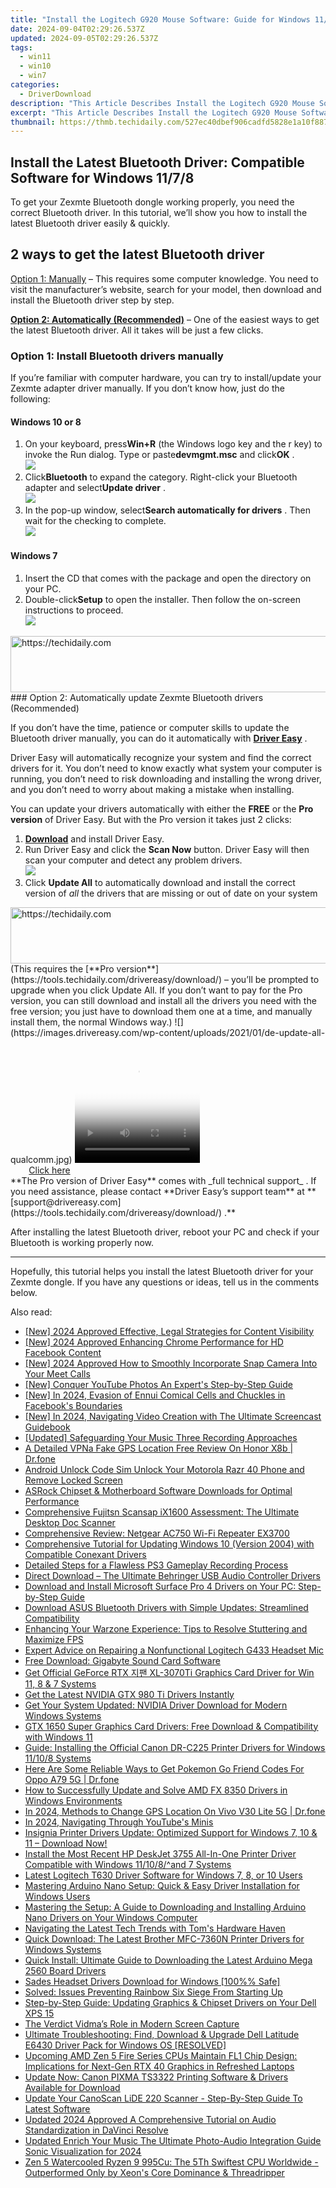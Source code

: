 ```yaml
---
title: "Install the Logitech G920 Mouse Software: Guide for Windows 11/10/8/7 Users"
date: 2024-09-04T02:29:26.537Z
updated: 2024-09-05T02:29:26.537Z
tags:
  - win11
  - win10
  - win7
categories:
  - DriverDownload
description: "This Article Describes Install the Logitech G920 Mouse Software: Guide for Windows 11/10/8/7 Users"
excerpt: "This Article Describes Install the Logitech G920 Mouse Software: Guide for Windows 11/10/8/7 Users"
thumbnail: https://thmb.techidaily.com/527ec40dbef906cadfd5828e1a10f887ec75fd463af4e51940397e62459c5f66.jpg
---
```


## Install the Latest Bluetooth Driver: Compatible Software for Windows 11/7/8

To get your Zexmte Bluetooth dongle working properly, you need the correct Bluetooth driver. In this tutorial, we’ll show you how to install the latest Bluetooth driver easily & quickly.

## 2 ways to get the latest Bluetooth driver

[Option 1: Manually](https://tools.techidaily.com/drivereasy/download/) – This requires some computer knowledge. You need to visit the manufacturer’s website, search for your model, then download and install the Bluetooth driver step by step.

**[Option 2: Automatically (Recommended)](https://www.drivereasy.com/knowledge/download-zexmte-bluetooth-adapter-driver-windows-10-8-7/#option2)**  – One of the easiest ways to get the latest Bluetooth driver. All it takes will be just a few clicks.

### Option 1: Install Bluetooth drivers manually

 If you’re familiar with computer hardware, you can try to install/update your Zexmte adapter driver manually. If you don’t know how, just do the following:

#### Windows 10 or 8

1. On your keyboard, press**Win+R** (the Windows logo key and the r key) to invoke the Run dialog. Type or paste**devmgmt.msc** and click**OK** .  
![](https://images.drivereasy.com/wp-content/uploads/2020/12/devmgmt-msc-ok.jpg)
2. Click**Bluetooth** to expand the category. Right-click your Bluetooth adapter and select**Update driver** .  
![](https://images.drivereasy.com/wp-content/uploads/2021/01/device-manager-bluetooth-update.jpg)
3. In the pop-up window, select**Search automatically for drivers** . Then wait for the checking to complete.  
![](https://images.drivereasy.com/wp-content/uploads/2021/01/ar3011-update-2.jpg)

#### Windows 7

1. Insert the CD that comes with the package and open the directory on your PC.
2. Double-click**Setup** to open the installer. Then follow the on-screen instructions to proceed.  
![](https://images.drivereasy.com/wp-content/uploads/2021/01/zexmte-windows-7.jpg)

<!-- affiliate ads begin -->
<a href="https://aligracehair.sjv.io/c/5597632/1972698/19272" target="_top" id="1972698">
  <img src="//a.impactradius-go.com/display-ad/19272-1972698" border="0" alt="https://techidaily.com" width="728" height="90"/>
</a>
<img height="0" width="0" src="https://aligracehair.sjv.io/i/5597632/1972698/19272" style="position:absolute;visibility:hidden;" border="0" />
<!-- affiliate ads end -->
### Option 2: Automatically update Zexmte Bluetooth drivers (Recommended)

 If you don’t have the time, patience or computer skills to update the Bluetooth driver manually, you can do it automatically with **[Driver Easy](https://tools.techidaily.com/drivereasy/download/)**  .

 Driver Easy will automatically recognize your system and find the correct drivers for it. You don’t need to know exactly what system your computer is running, you don’t need to risk downloading and installing the wrong driver, and you don’t need to worry about making a mistake when installing.

 You can update your drivers automatically with either the **FREE** or the **Pro version** of Driver Easy. But with the Pro version it takes just 2 clicks:

1. **[Download](https://tools.techidaily.com/drivereasy/download/)**  and install Driver Easy.
2. Run Driver Easy and click the **Scan Now** button. Driver Easy will then scan your computer and detect any problem drivers.  
![](https://images.drivereasy.com/wp-content/uploads/2020/08/Scan-now.jpg)
3. Click **Update All** to automatically download and install the correct version of _all_ the drivers that are missing or out of date on your system  
<!-- affiliate ads begin -->
<a href="https://appsumo.8odi.net/c/5597632/2075472/7443" target="_top" id="2075472">
  <img src="//a.impactradius-go.com/display-ad/7443-2075472" border="0" alt="https://techidaily.com" width="728" height="90"/>
</a>
<img height="0" width="0" src="https://appsumo.8odi.net/i/5597632/2075472/7443" style="position:absolute;visibility:hidden;" border="0" />
<!-- affiliate ads end -->
 (This requires the [**Pro version**](https://tools.techidaily.com/drivereasy/download/) – you’ll be prompted to upgrade when you click Update All. If you don’t want to pay for the Pro version, you can still download and install all the drivers you need with the free version; you just have to download them one at a time, and manually install them, the normal Windows way.)  
![](https://images.drivereasy.com/wp-content/uploads/2021/01/de-update-all-qualcomm.jpg)

<!-- affiliate ads begin -->
<span id="1328683">
					<video width="200" height="200" style="cursor:pointer"
           poster="//a.impactradius-go.com/display-clicktoplayimage/1328683.png"
           onclick="if(!this.playClicked){this.play();this.setAttribute('controls',true);this.playClicked=true;}">
	   <source src="//a.impactradius-go.com/display-ad/15852-1328683">
	   <img src="//a.impactradius-go.com/display-clicktoplayimage/1328683.png" style="border: none; height: 100%; width: 100%; object-fit: contain">
	</video>
	<div style="width:125px;text-align:center"><a href="javascript:window.open(decodeURIComponent('https%3A%2F%2Fthefitville.pxf.io%2Fc%2F5597632%2F1328683%2F15852'), '_blank');void(0);">Click here</a></div>
</span>
<img height="0" width="0" src="https://imp.pxf.io/i/5597632/1328683/15852" style="position:absolute;visibility:hidden;" border="0" />
<!-- affiliate ads end -->
**The Pro version of Driver Easy** comes with _full technical support_ . If you need assistance, please contact **Driver Easy’s support team** at **[support@drivereasy.com](https://tools.techidaily.com/drivereasy/download/) .**

 After installing the latest Bluetooth driver, reboot your PC and check if your Bluetooth is working properly now.

---

 Hopefully, this tutorial helps you install the latest Bluetooth driver for your Zexmte dongle. If you have any questions or ideas, tell us in the comments below.

<ins class="adsbygoogle"
     style="display:block"
     data-ad-format="autorelaxed"
     data-ad-client="ca-pub-7571918770474297"
     data-ad-slot="1223367746"></ins>



<ins class="adsbygoogle"
     style="display:block"
     data-ad-client="ca-pub-7571918770474297"
     data-ad-slot="8358498916"
     data-ad-format="auto"
     data-full-width-responsive="true"></ins>

<span class="atpl-alsoreadstyle">Also read:</span>
<div><ul>
<li><a href="https://facebook-video-footage.techidaily.com/new-2024-approved-effective-legal-strategies-for-content-visibility/"><u>[New] 2024 Approved  Effective, Legal Strategies for Content Visibility</u></a></li>
<li><a href="https://facebook-video-recording.techidaily.com/new-2024-approved-enhancing-chrome-performance-for-hd-facebook-content/"><u>[New] 2024 Approved  Enhancing Chrome Performance for HD Facebook Content</u></a></li>
<li><a href="https://screen-mirroring-recording.techidaily.com/new-2024-approved-how-to-smoothly-incorporate-snap-camera-into-your-meet-calls/"><u>[New] 2024 Approved  How to Smoothly Incorporate Snap Camera Into Your Meet Calls</u></a></li>
<li><a href="https://extra-hints.techidaily.com/new-conquer-youtube-photos-an-experts-step-by-step-guide/"><u>[New] Conquer YouTube Photos  An Expert's Step-by-Step Guide</u></a></li>
<li><a href="https://facebook-video-content.techidaily.com/new-in-2024-evasion-of-ennui-comical-cells-and-chuckles-in-facebooks-boundaries/"><u>[New] In 2024, Evasion of Ennui  Comical Cells and Chuckles in Facebook's Boundaries</u></a></li>
<li><a href="https://remote-screen-capture.techidaily.com/new-in-2024-navigating-video-creation-with-the-ultimate-screencast-guidebook/"><u>[New] In 2024, Navigating Video Creation with The Ultimate Screencast Guidebook</u></a></li>
<li><a href="https://screen-sharing-recording.techidaily.com/updated-safeguarding-your-music-three-recording-approaches/"><u>[Updated] Safeguarding Your Music  Three Recording Approaches</u></a></li>
<li><a href="https://location-fake.techidaily.com/a-detailed-vpna-fake-gps-location-free-review-on-honor-x8b-drfone-by-drfone-virtual-android/"><u>A Detailed VPNa Fake GPS Location Free Review On Honor X8b | Dr.fone</u></a></li>
<li><a href="https://sim-unlock.techidaily.com/android-unlock-code-sim-unlock-your-motorola-razr-40-phone-and-remove-locked-screen-by-drfone-android/"><u>Android Unlock Code Sim Unlock Your Motorola Razr 40 Phone and Remove Locked Screen</u></a></li>
<li><a href="https://hardware-help.techidaily.com/asrock-chipset-and-motherboard-software-downloads-for-optimal-performance/"><u>ASRock Chipset & Motherboard Software Downloads for Optimal Performance</u></a></li>
<li><a href="https://buynow-reviews.techidaily.com/comprehensive-fujitsn-scansap-ix1600-assessment-the-ultimate-desktop-doc-scanner/"><u>Comprehensive Fujitsn Scansap iX1600 Assessment: The Ultimate Desktop Doc Scanner</u></a></li>
<li><a href="https://buynow-marvelous.techidaily.com/comprehensive-review-netgear-ac750-wi-fi-repeater-ex3700/"><u>Comprehensive Review: Netgear AC750 Wi-Fi Repeater EX3700</u></a></li>
<li><a href="https://hardware-help.techidaily.com/comprehensive-tutorial-for-updating-windows-10-version-2004-with-compatible-conexant-drivers/"><u>Comprehensive Tutorial for Updating Windows 10 (Version 2004) with Compatible Conexant Drivers</u></a></li>
<li><a href="https://screen-video-capture.techidaily.com/detailed-steps-for-a-flawless-ps3-gameplay-recording-process/"><u>Detailed Steps for a Flawless PS3 Gameplay Recording Process</u></a></li>
<li><a href="https://hardware-help.techidaily.com/direct-download-the-ultimate-behringer-usb-audio-controller-drivers/"><u>Direct Download – The Ultimate Behringer USB Audio Controller Drivers</u></a></li>
<li><a href="https://hardware-help.techidaily.com/1722978613267-download-and-install-microsoft-surface-pro-4-drivers-on-your-pc-step-by-step-guide/"><u>Download and Install Microsoft Surface Pro 4 Drivers on Your PC: Step-by-Step Guide</u></a></li>
<li><a href="https://hardware-help.techidaily.com/download-asus-bluetooth-drivers-with-simple-updates-streamlined-compatibility/"><u>Download ASUS Bluetooth Drivers with Simple Updates: Streamlined Compatibility</u></a></li>
<li><a href="https://program-issues.techidaily.com/enhancing-your-warzone-experience-tips-to-resolve-stuttering-and-maximize-fps/"><u>Enhancing Your Warzone Experience: Tips to Resolve Stuttering and Maximize FPS</u></a></li>
<li><a href="https://hardware-help.techidaily.com/expert-advice-on-repairing-a-nonfunctional-logitech-g433-headset-mic/"><u>Expert Advice on Repairing a Nonfunctional Logitech G433 Headset Mic</u></a></li>
<li><a href="https://hardware-help.techidaily.com/free-download-gigabyte-sound-card-software/"><u>Free Download: Gigabyte Sound Card Software</u></a></li>
<li><a href="https://hardware-help.techidaily.com/get-official-geforce-rtx-xl-3070ti-graphics-card-driver-for-win-11-8-and-7-systems/"><u>Get Official GeForce RTX 지팬 XL-3070Ti Graphics Card Driver for Win 11, 8 & 7 Systems</u></a></li>
<li><a href="https://hardware-help.techidaily.com/get-the-latest-nvidia-gtx-980-ti-drivers-instantly/"><u>Get the Latest NVIDIA GTX 980 Ti Drivers Instantly</u></a></li>
<li><a href="https://hardware-help.techidaily.com/get-your-system-updated-nvidia-driver-download-for-modern-windows-systems/"><u>Get Your System Updated: NVIDIA Driver Download for Modern Windows Systems</u></a></li>
<li><a href="https://hardware-help.techidaily.com/gtx-1650-super-graphics-card-drivers-free-download-and-compatibility-with-windows-11/"><u>GTX 1650 Super Graphics Card Drivers: Free Download & Compatibility with Windows 11</u></a></li>
<li><a href="https://hardware-help.techidaily.com/guide-installing-the-official-canon-dr-c225-printer-drivers-for-windows-11108-systems/"><u>Guide: Installing the Official Canon DR-C225 Printer Drivers for Windows 11/10/8 Systems</u></a></li>
<li><a href="https://android-pokemon-go.techidaily.com/here-are-some-reliable-ways-to-get-pokemon-go-friend-codes-for-oppo-a79-5g-drfone-by-drfone-virtual-android/"><u>Here Are Some Reliable Ways to Get Pokemon Go Friend Codes For Oppo A79 5G | Dr.fone</u></a></li>
<li><a href="https://hardware-help.techidaily.com/how-to-successfully-update-and-solve-amd-fx-8350-drivers-in-windows-environments/"><u>How to Successfully Update and Solve AMD FX 8350 Drivers in Windows Environments</u></a></li>
<li><a href="https://phone-solutions.techidaily.com/in-2024-methods-to-change-gps-location-on-vivo-v30-lite-5g-drfone-by-drfone-virtual-android/"><u>In 2024, Methods to Change GPS Location On Vivo V30 Lite 5G | Dr.fone</u></a></li>
<li><a href="https://youtube-help.techidaily.com/in-2024-navigating-through-youtubes-minis/"><u>In 2024, Navigating Through YouTube's Minis</u></a></li>
<li><a href="https://hardware-help.techidaily.com/insignia-printer-drivers-update-optimized-support-for-windows-7-10-and-11-download-now/"><u>Insignia Printer Drivers Update: Optimized Support for Windows 7, 10 & 11 – Download Now!</u></a></li>
<li><a href="https://hardware-help.techidaily.com/install-the-most-recent-hp-deskjet-3755-all-in-one-printer-driver-compatible-with-windows-11108and-7-systems/"><u>Install the Most Recent HP DeskJet 3755 All-In-One Printer Driver Compatible with Windows 11/10/8/^and 7 Systems</u></a></li>
<li><a href="https://hardware-help.techidaily.com/latest-logitech-t630-driver-software-for-windows-7-8-or-10-users/"><u>Latest Logitech T630 Driver Software for Windows 7, 8, or 10 Users</u></a></li>
<li><a href="https://hardware-help.techidaily.com/mastering-arduino-nano-setup-quick-and-easy-driver-installation-for-windows-users/"><u>Mastering Arduino Nano Setup: Quick & Easy Driver Installation for Windows Users</u></a></li>
<li><a href="https://hardware-help.techidaily.com/mastering-the-setup-a-guide-to-downloading-and-installing-arduino-nano-drivers-on-your-windows-computer/"><u>Mastering the Setup: A Guide to Downloading and Installing Arduino Nano Drivers on Your Windows Computer</u></a></li>
<li><a href="https://hardware-help.techidaily.com/navigating-the-latest-tech-trends-with-toms-hardware-haven/"><u>Navigating the Latest Tech Trends with Tom's Hardware Haven</u></a></li>
<li><a href="https://hardware-help.techidaily.com/quick-download-the-latest-brother-mfc-7360n-printer-drivers-for-windows-systems/"><u>Quick Download: The Latest Brother MFC-7360N Printer Drivers for Windows Systems</u></a></li>
<li><a href="https://hardware-help.techidaily.com/quick-install-ultimate-guide-to-downloading-the-latest-arduino-mega-2560-board-drivers/"><u>Quick Install: Ultimate Guide to Downloading the Latest Arduino Mega 2560 Board Drivers</u></a></li>
<li><a href="https://hardware-help.techidaily.com/sades-headset-drivers-download-for-windows-100-safe/"><u>Sades Headset Drivers Download for Windows [100%% Safe]</u></a></li>
<li><a href="https://win-solutions.techidaily.com/solved-issues-preventing-rainbow-six-siege-from-starting-up/"><u>Solved: Issues Preventing Rainbow Six Siege From Starting Up</u></a></li>
<li><a href="https://hardware-help.techidaily.com/step-by-step-guide-updating-graphics-and-chipset-drivers-on-your-dell-xps-15/"><u>Step-by-Step Guide: Updating Graphics & Chipset Drivers on Your Dell XPS 15</u></a></li>
<li><a href="https://screen-mirroring-recording.techidaily.com/the-verdict-vidmas-role-in-modern-screen-capture/"><u>The Verdict  Vidma’s Role in Modern Screen Capture</u></a></li>
<li><a href="https://hardware-help.techidaily.com/ultimate-troubleshooting-find-download-and-upgrade-dell-latitude-e6430-driver-pack-for-windows-os-resolved/"><u>Ultimate Troubleshooting: Find, Download & Upgrade Dell Latitude E6430 Driver Pack for Windows OS [RESOLVED]</u></a></li>
<li><a href="https://hardware-help.techidaily.com/upcoming-amd-zen-5-fire-series-cpus-maintain-fl1-chip-design-implications-for-next-gen-rtx-40-graphics-in-refreshed-laptops/"><u>Upcoming AMD Zen 5 Fire Series CPUs Maintain FL1 Chip Design: Implications for Next-Gen RTX 40 Graphics in Refreshed Laptops</u></a></li>
<li><a href="https://hardware-help.techidaily.com/update-now-canon-pixma-ts3322-printing-software-and-drivers-available-for-download/"><u>Update Now: Canon PIXMA TS3322 Printing Software & Drivers Available for Download</u></a></li>
<li><a href="https://hardware-help.techidaily.com/update-your-canoscan-lide-220-scanner-step-by-step-guide-to-latest-software/"><u>Update Your CanoScan LiDE 220 Scanner - Step-By-Step Guide To Latest Software</u></a></li>
<li><a href="https://audio-shaping.techidaily.com/updated-2024-approved-a-comprehensive-tutorial-on-audio-standardization-in-davinci-resolve/"><u>Updated 2024 Approved A Comprehensive Tutorial on Audio Standardization in DaVinci Resolve</u></a></li>
<li><a href="https://audio-editing.techidaily.com/updated-enrich-your-music-the-ultimate-photo-audio-integration-guide-sonic-visualization-for-2024/"><u>Updated Enrich Your Music The Ultimate Photo-Audio Integration Guide Sonic Visualization for 2024</u></a></li>
<li><a href="https://hardware-help.techidaily.com/zen-5-watercooled-ryzen-9-995cu-the-5th-swiftest-cpu-worldwide-outperformed-only-by-xeons-core-dominance-and-threadripper/"><u>Zen 5 Watercooled Ryzen 9 995Cu: The 5Th Swiftest CPU Worldwide - Outperformed Only by Xeon's Core Dominance & Threadripper</u></a></li>
</ul></div>
